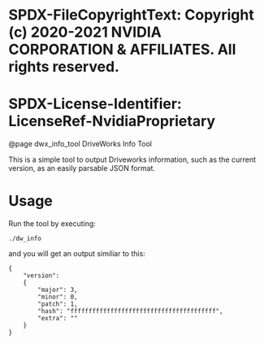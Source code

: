 # SPDX-FileCopyrightText: Copyright (c) 2020-2021 NVIDIA CORPORATION & AFFILIATES. All rights reserved.
# SPDX-License-Identifier: LicenseRef-NvidiaProprietary

@page dwx_info_tool DriveWorks Info Tool

This is a simple tool to output Driveworks information, such as the current version,
as an easily parsable JSON format.

# Usage

Run the tool by executing:

    ./dw_info

and you will get an output similiar to this:

```
{
    "version":
    {
        "major": 3,
        "minor": 0,
        "patch": 1,
        "hash": "ffffffffffffffffffffffffffffffffffffffff",
        "extra": ""
    }
}
```

